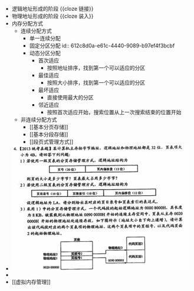 - 逻辑地址形成的阶段 {{cloze 链接}}
- 物理地址形成的阶段 {{cloze 装入}}
- 内存分配方式
	- 连续分配方式
		- 单一连续分配
		- 固定分区分配
		  id:: 612c8d0a-e61c-4440-9089-b97ef4f3bcbf
		- 动态分区分配
			- 首次适应
				- 按照地址排序，找到第一个可以适应的分区
			- 最佳适应
				- 按照大小排序，找到第一个可以适应的分区
			- 最坏适应
				- 直接使用最大的分区
			- 邻近适应
				- 按照首次适应开始，搜索位置从上一次搜索结束的位置开始
	- 非连续分配方式
		- [[基本分页存储]]
		- [[基本分段存储]]
		- [[段页式管理方式]]
- ![image.png](../assets/image_1630391889495_0.png)
-
- [[虚拟内存管理]]